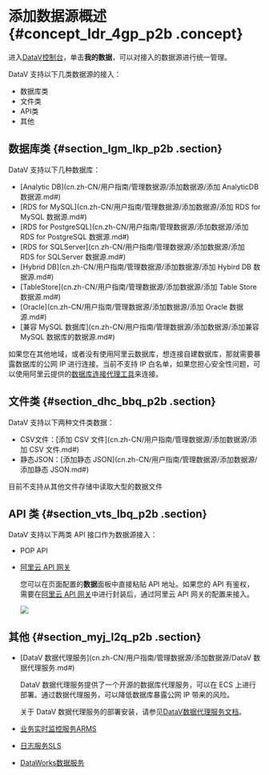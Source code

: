 # 添加数据源概述 {#concept_ldr_4gp_p2b .concept}

进入[DataV控制台](https://datav.aliyun.com/)，单击**我的数据**，可以对接入的数据源进行统一管理。

DataV 支持以下几类数据源的接入：

-   数据库类
-   文件类
-   API类
-   其他

## 数据库类 {#section_lgm_lkp_p2b .section}

DataV 支持以下几种数据库：

-   [Analytic DB](cn.zh-CN/用户指南/管理数据源/添加数据源/添加 AnalyticDB 数据源.md#)
-   [RDS for MySQL](cn.zh-CN/用户指南/管理数据源/添加数据源/添加 RDS for MySQL 数据源.md#)
-   [RDS for PostgreSQL](cn.zh-CN/用户指南/管理数据源/添加数据源/添加 RDS for PostgreSQL 数据源.md#)
-   [RDS for SQLServer](cn.zh-CN/用户指南/管理数据源/添加数据源/添加 RDS for SQLServer 数据源.md#)
-   [Hybrid DB](cn.zh-CN/用户指南/管理数据源/添加数据源/添加 Hybird DB 数据源.md#)
-   [TableStore](cn.zh-CN/用户指南/管理数据源/添加数据源/添加 Table Store 数据源.md#)
-   [Oracle](cn.zh-CN/用户指南/管理数据源/添加数据源/添加 Oracle 数据源.md#)
-   [兼容 MySQL 数据库](cn.zh-CN/用户指南/管理数据源/添加数据源/添加兼容 MySQL 数据库的数据源.md#)

如果您在其他地域，或者没有使用阿里云数据库，想连接自建数据库，那就需要暴露数据库的公网 IP 进行连接。当前不支持 IP 白名单，如果您担心安全性问题，可以使用阿里云提供的[数据库连接代理工具](#)来连接。

## 文件类 {#section_dhc_bbq_p2b .section}

DataV 支持以下两种文件类数据：

-   CSV文件：[添加 CSV 文件](cn.zh-CN/用户指南/管理数据源/添加数据源/添加 CSV 文件.md#)
-   静态JSON：[添加静态 JSON](cn.zh-CN/用户指南/管理数据源/添加数据源/添加静态 JSON.md#)

目前不支持从其他文件存储中读取大型的数据文件

## API 类 {#section_vts_lbq_p2b .section}

DataV 支持以下两类 API 接口作为数据源接入：

-   POP API
-   [阿里云 API 网关](cn.zh-CN/用户指南/管理数据源/添加数据源/添加阿里云API网关数据源.md#) 

    您可以在页面配置的**数据**面板中直接粘贴 API 地址。如果您的 API 有鉴权，需要在[阿里云 API 网关](https://cn.aliyun.com/product/apigateway/)中进行封装后，通过阿里云 API 网关的配置来接入。

    ![](http://static-aliyun-doc.oss-cn-hangzhou.aliyuncs.com/assets/img/16532/15584937277800_zh-CN.png)


## **其他** {#section_myj_l2q_p2b .section}

-   [DataV 数据代理服务](cn.zh-CN/用户指南/管理数据源/添加数据源/DataV 数据代理服务.md#) 

    DataV 数据代理服务提供了一个开源的数据库代理服务，可以在 ECS 上进行部署。通过数据代理服务，可以降低数据库暴露公网 IP 带来的风险。

    关于 DataV 数据代理服务的部署安装，请参见[DataV数据代理服务文档](../DNdatav1825433/ZH-CN_TP_138868_V1.dita#concept_wws_yvg_chb)。

-   [业务实时监控服务ARMS](cn.zh-CN/用户指南/管理数据源/添加数据源/添加业务实时监控服务ARMS数据源.md#)
-   [日志服务SLS](cn.zh-CN/用户指南/管理数据源/添加数据源/添加日志服务SLS数据源.md#)
-   [DataWorks数据服务](cn.zh-CN/用户指南/管理数据源/添加数据源/添加DataWorks数据服务.md#)

